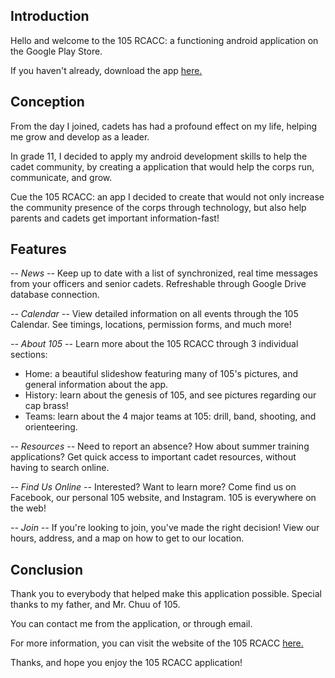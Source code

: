 <h2>Introduction</h2>
<p>Hello and welcome to the 105 RCACC: a functioning android application on the Google Play Store.</p>
<p>If you haven't already, download the app <a href="https://play.google.com/store/apps/details?id=com.scowluga.android.rcacc&hl=en" target="_blank">here.</a></p>

<h2>Conception</h2>
<p>From the day I joined, cadets has had a profound effect on my life, helping me grow and develop as a leader. </p>
<p>In grade 11, I decided to apply my android development skills to help the cadet community, by creating a application that would help the corps run, communicate, and grow. </p>
<p>Cue the 105 RCACC: an app I decided to create that would not only increase the community presence of the corps through technology, but also help parents and cadets get important information-fast!</p>

<h2>Features</h2>
<i>-- News --</i>
Keep up to date with a list of synchronized, real time messages from your officers and senior cadets. Refreshable through Google Drive database connection. 

<i>-- Calendar --</i>
View detailed information on all events through the 105 Calendar. See timings, locations, permission forms, and much more! 

<i>-- About 105 -- </i>
Learn more about the 105 RCACC through 3 individual sections: 

- Home: a beautiful slideshow featuring many of 105's pictures, and general information about the app. 
- History: learn about the genesis of 105, and see pictures regarding our cap brass! 
- Teams: learn about the 4 major teams at 105: drill, band, shooting, and orienteering. 

<i>-- Resources -- </i>
Need to report an absence? How about summer training applications? Get quick access to important cadet resources, without having to search online. 

<i>-- Find Us Online -- </i>
Interested? Want to learn more? Come find us on Facebook, our personal 105 website, and Instagram. 105 is everywhere on the web! 

<i>-- Join -- </i>
If you're looking to join, you've made the right decision! View our hours, address, and a map on how to get to our location.

<h2>Conclusion</h2>
<p>Thank you to everybody that helped make this application possible. Special thanks to my father, and Mr. Chuu of 105.</p>
<p>You can contact me from the application, or through email. </p>
<p>For more information, you can visit the website of the 105 RCACC <a href="http://www.105armycadets.ca/" target="_blank">here.</a></p>
<p>Thanks, and hope you enjoy the 105 RCACC application!</p>








